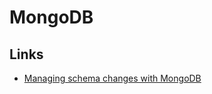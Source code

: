 # MongoDB

## Links

- [Managing schema changes with MongoDB](https://derickrethans.nl/managing-schema-changes.html)
